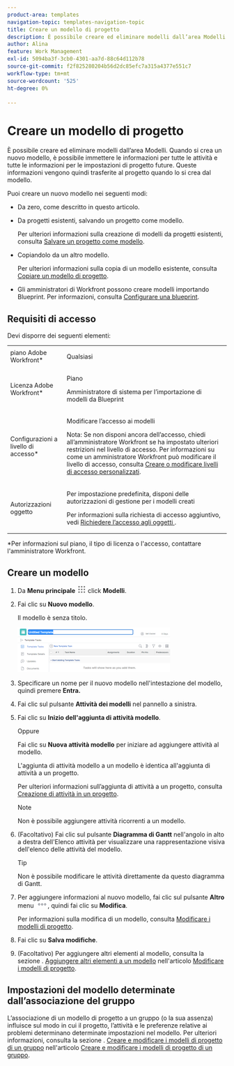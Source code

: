 ```yaml
---
product-area: templates
navigation-topic: templates-navigation-topic
title: Creare un modello di progetto
description: È possibile creare ed eliminare modelli dall’area Modelli. Quando si crea un nuovo modello, è possibile immettere le informazioni per tutte le attività e tutte le informazioni per le impostazioni di progetto future. Queste informazioni vengono quindi trasferite al progetto quando lo si crea dal modello.
author: Alina
feature: Work Management
exl-id: 5094ba3f-3cb0-4301-aa7d-88c64d112b78
source-git-commit: f2f825280204b56d2dc85efc7a315a4377e551c7
workflow-type: tm+mt
source-wordcount: '525'
ht-degree: 0%

---
```


# Creare un modello di progetto

È possibile creare ed eliminare modelli dall’area Modelli. Quando si crea un nuovo modello, è possibile immettere le informazioni per tutte le attività e tutte le informazioni per le impostazioni di progetto future. Queste informazioni vengono quindi trasferite al progetto quando lo si crea dal modello.

Puoi creare un nuovo modello nei seguenti modi:

* Da zero, come descritto in questo articolo.
* Da progetti esistenti, salvando un progetto come modello.

   Per ulteriori informazioni sulla creazione di modelli da progetti esistenti, consulta [Salvare un progetto come modello](../../../manage-work/projects/manage-projects/save-project-as-template.md).

* Copiandolo da un altro modello.

   Per ulteriori informazioni sulla copia di un modello esistente, consulta [Copiare un modello di progetto](../../../manage-work/projects/create-and-manage-templates/copy-template.md).

* Gli amministratori di Workfront possono creare modelli importando Blueprint. Per informazioni, consulta [Configurare una blueprint](../../../administration-and-setup/blueprints/configure-template-package.md).

## Requisiti di accesso

Devi disporre dei seguenti elementi:

<table style="table-layout:auto"> 
 <col> 
 <col> 
 <tbody> 
  <tr> 
   <td role="rowheader">piano Adobe Workfront*</td> 
   <td> <p>Qualsiasi</p> </td> 
  </tr> 
  <tr> 
   <td role="rowheader">Licenza Adobe Workfront*</td> 
   <td> <p>Piano </p> <p data-mc-conditions="QuicksilverOrClassic.Quicksilver">Amministratore di sistema per l’importazione di modelli da Blueprint</p> </td> 
  </tr> 
  <tr> 
   <td role="rowheader">Configurazioni a livello di accesso*</td> 
   <td> <p>Modificare l’accesso ai modelli</p> <p>Nota: Se non disponi ancora dell’accesso, chiedi all’amministratore Workfront se ha impostato ulteriori restrizioni nel livello di accesso. Per informazioni su come un amministratore Workfront può modificare il livello di accesso, consulta <a href="../../../administration-and-setup/add-users/configure-and-grant-access/create-modify-access-levels.md" class="MCXref xref">Creare o modificare livelli di accesso personalizzati</a>.</p> </td> 
  </tr> 
  <tr> 
   <td role="rowheader">Autorizzazioni oggetto</td> 
   <td> <p>Per impostazione predefinita, disponi delle autorizzazioni di gestione per i modelli creati</p> <p>Per informazioni sulla richiesta di accesso aggiuntivo, vedi <a href="../../../workfront-basics/grant-and-request-access-to-objects/request-access.md" class="MCXref xref">Richiedere l’accesso agli oggetti </a>.</p> </td> 
  </tr> 
 </tbody> 
</table>

&#42;Per informazioni sul piano, il tipo di licenza o l&#39;accesso, contattare l&#39;amministratore Workfront.

## Creare un modello

1. Da **Menu principale** ![](assets/main-menu-icon.png) click **Modelli**.

1. Fai clic su **Nuovo modello**.

   Il modello è senza titolo.

   ![Nuovo modello](assets/create-template-nwe-2022-350x102.png)

1. Specificare un nome per il nuovo modello nell&#39;intestazione del modello, quindi premere **Entra.**
1. Fai clic sul pulsante **Attività dei modelli** nel pannello a sinistra.
1. Fai clic su **Inizio dell&#39;aggiunta di attività modello**.

   Oppure

   Fai clic su **Nuova attività modello** per iniziare ad aggiungere attività al modello.

   L&#39;aggiunta di attività modello a un modello è identica all&#39;aggiunta di attività a un progetto.

   Per ulteriori informazioni sull’aggiunta di attività a un progetto, consulta [Creazione di attività in un progetto](../../../manage-work/tasks/create-tasks/create-tasks-in-project.md).

   >[!NOTE]
   >
   >Non è possibile aggiungere attività ricorrenti a un modello.

1. (Facoltativo) Fai clic sul pulsante **Diagramma di Gantt** nell&#39;angolo in alto a destra dell&#39;Elenco attività per visualizzare una rappresentazione visiva dell&#39;elenco delle attività del modello.

   >[!TIP]
   >
   >Non è possibile modificare le attività direttamente da questo diagramma di Gantt.

1. Per aggiungere informazioni al nuovo modello, fai clic sul pulsante **Altro** menu ![](assets/more-icon.png), quindi fai clic su **Modifica**.

   Per informazioni sulla modifica di un modello, consulta [Modificare i modelli di progetto](../../../manage-work/projects/create-and-manage-templates/edit-templates.md).

1. Fai clic su **Salva modifiche**.
1. (Facoltativo) Per aggiungere altri elementi al modello, consulta la sezione . [Aggiungere altri elementi a un modello](../../../manage-work/projects/create-and-manage-templates/edit-templates.md#adding-items-to-template) nell&#39;articolo [Modificare i modelli di progetto](../../../manage-work/projects/create-and-manage-templates/edit-templates.md).

## Impostazioni del modello determinate dall’associazione del gruppo

L’associazione di un modello di progetto a un gruppo (o la sua assenza) influisce sul modo in cui il progetto, l’attività e le preferenze relative ai problemi determinano determinate impostazioni nel modello. Per ulteriori informazioni, consulta la sezione . [Creare e modificare i modelli di progetto di un gruppo](../../../administration-and-setup/manage-groups/work-with-group-objects/create-and-modify-a-groups-templates.md#template2) nell&#39;articolo [Creare e modificare i modelli di progetto di un gruppo](../../../administration-and-setup/manage-groups/work-with-group-objects/create-and-modify-a-groups-templates.md).
